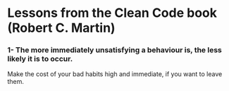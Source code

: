 # Lessons from the Clean Code book (Robert C. Martin)

### 1- The more immediately unsatisfying a behaviour is, the less likely it is to occur.
Make the cost of your bad habits high and immediate, if you want to leave them.